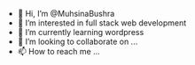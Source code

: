- 👋 Hi, I’m @MuhsinaBushra
- 👀 I’m interested in full stack web development 
- 🌱 I’m currently learning wordpress
- 💞️ I’m looking to collaborate on ...
- 📫 How to reach me ...

<!---
MuhsinaBushra/MuhsinaBushra is a ✨ special ✨ repository because its `README.md` (this file) appears on your GitHub profile.
You can click the Preview link to take a look at your changes.
--->
